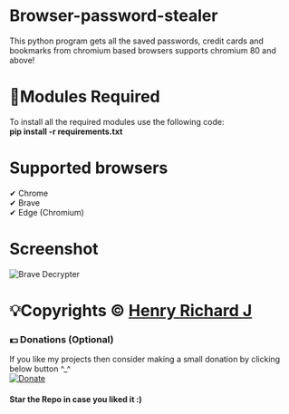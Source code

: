 # Browser-password-stealer
This python program gets all the saved passwords, credit cards and bookmarks from chromium based browsers supports chromium 80 and above!

# 📎Modules Required
To install all the required modules use the following code:
<br/>
<b>pip install -r requirements.txt</b>

# Supported browsers

✔ Chrome<br/>
✔ Brave<br/>
✔ Edge (Chromium)

# Screenshot
![Brave Decrypter](https://user-images.githubusercontent.com/68910039/93196817-bf9c3400-f6ff-11ea-9201-8a15eb419193.png)

# 💡Copyrights © [Henry Richard J](https://github.com/henry-richard7)

### 💵 Donations (Optional)
If you like my projects then consider making a small donation by clicking below button ^_^
<br/>
[![Donate](https://img.shields.io/badge/Donate-PayPal-blue.svg)](https://www.paypal.com/paypalme/henryrics)

#### Star the Repo in case you liked it :)
